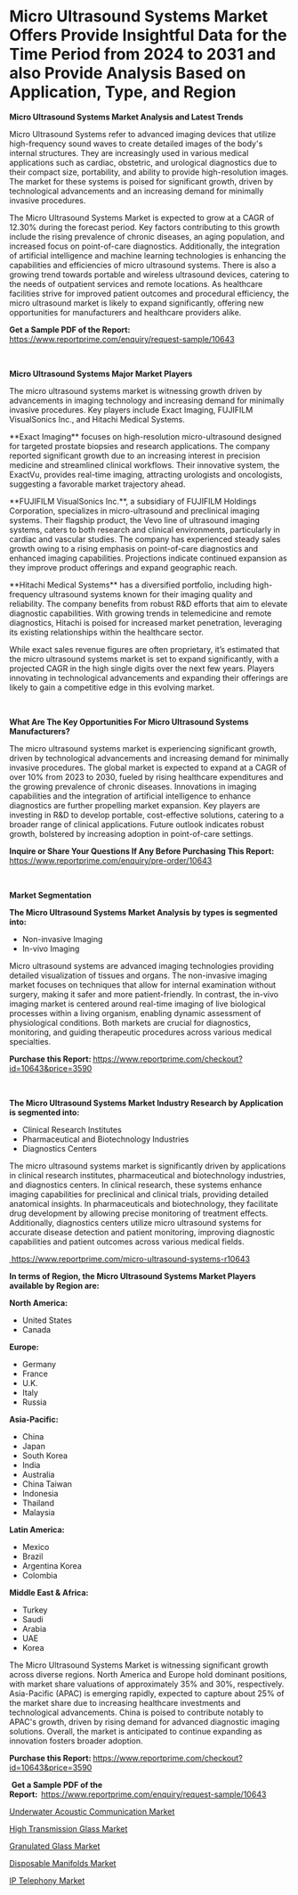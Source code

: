 <p><h1>Micro Ultrasound Systems Market Offers Provide Insightful Data for the Time Period from 2024 to 2031 and also Provide Analysis Based on Application, Type, and Region</h1></p><p><strong>Micro Ultrasound Systems Market Analysis and Latest Trends</strong></p>
<p><p>Micro Ultrasound Systems refer to advanced imaging devices that utilize high-frequency sound waves to create detailed images of the body's internal structures. They are increasingly used in various medical applications such as cardiac, obstetric, and urological diagnostics due to their compact size, portability, and ability to provide high-resolution images. The market for these systems is poised for significant growth, driven by technological advancements and an increasing demand for minimally invasive procedures.</p><p>The Micro Ultrasound Systems Market is expected to grow at a CAGR of 12.30% during the forecast period. Key factors contributing to this growth include the rising prevalence of chronic diseases, an aging population, and increased focus on point-of-care diagnostics. Additionally, the integration of artificial intelligence and machine learning technologies is enhancing the capabilities and efficiencies of micro ultrasound systems. There is also a growing trend towards portable and wireless ultrasound devices, catering to the needs of outpatient services and remote locations. As healthcare facilities strive for improved patient outcomes and procedural efficiency, the micro ultrasound market is likely to expand significantly, offering new opportunities for manufacturers and healthcare providers alike.</p></p>
<p><strong>Get a Sample PDF of the Report:&nbsp;</strong> <a href="https://www.reportprime.com/enquiry/request-sample/10643?utm_campaign=84&utm_medium=2&utm_source=Github&utm_content=ia&utm_term=10102024&utm_id=micro-ultrasound-systems">https://www.reportprime.com/enquiry/request-sample/10643</a></p>
<p>&nbsp;</p>
<p><strong>Micro Ultrasound Systems Major Market Players</strong></p>
<p><p>The micro ultrasound systems market is witnessing growth driven by advancements in imaging technology and increasing demand for minimally invasive procedures. Key players include Exact Imaging, FUJIFILM VisualSonics Inc., and Hitachi Medical Systems.</p><p>**Exact Imaging** focuses on high-resolution micro-ultrasound designed for targeted prostate biopsies and research applications. The company reported significant growth due to an increasing interest in precision medicine and streamlined clinical workflows. Their innovative system, the ExactVu, provides real-time imaging, attracting urologists and oncologists, suggesting a favorable market trajectory ahead.</p><p>**FUJIFILM VisualSonics Inc.**, a subsidiary of FUJIFILM Holdings Corporation, specializes in micro-ultrasound and preclinical imaging systems. Their flagship product, the Vevo line of ultrasound imaging systems, caters to both research and clinical environments, particularly in cardiac and vascular studies. The company has experienced steady sales growth owing to a rising emphasis on point-of-care diagnostics and enhanced imaging capabilities. Projections indicate continued expansion as they improve product offerings and expand geographic reach.</p><p>**Hitachi Medical Systems** has a diversified portfolio, including high-frequency ultrasound systems known for their imaging quality and reliability. The company benefits from robust R&D efforts that aim to elevate diagnostic capabilities. With growing trends in telemedicine and remote diagnostics, Hitachi is poised for increased market penetration, leveraging its existing relationships within the healthcare sector.</p><p>While exact sales revenue figures are often proprietary, it’s estimated that the micro ultrasound systems market is set to expand significantly, with a projected CAGR in the high single digits over the next few years. Players innovating in technological advancements and expanding their offerings are likely to gain a competitive edge in this evolving market.</p></p>
<p>&nbsp;</p>
<p><strong>What Are The Key Opportunities For Micro Ultrasound Systems Manufacturers?</strong></p>
<p><p>The micro ultrasound systems market is experiencing significant growth, driven by technological advancements and increasing demand for minimally invasive procedures. The global market is expected to expand at a CAGR of over 10% from 2023 to 2030, fueled by rising healthcare expenditures and the growing prevalence of chronic diseases. Innovations in imaging capabilities and the integration of artificial intelligence to enhance diagnostics are further propelling market expansion. Key players are investing in R&D to develop portable, cost-effective solutions, catering to a broader range of clinical applications. Future outlook indicates robust growth, bolstered by increasing adoption in point-of-care settings.</p></p>
<p><strong>Inquire or Share Your Questions If Any Before Purchasing This Report:</strong> <a href="https://www.reportprime.com/enquiry/pre-order/10643?utm_campaign=84&utm_medium=2&utm_source=Github&utm_content=ia&utm_term=10102024&utm_id=micro-ultrasound-systems">https://www.reportprime.com/enquiry/pre-order/10643</a></p>
<p>&nbsp;</p>
<p><strong>Market Segmentation</strong></p>
<p><strong>The Micro Ultrasound Systems Market Analysis by types is segmented into:</strong></p>
<p><ul><li>Non-invasive Imaging</li><li>In-vivo Imaging</li></ul></p>
<p><p>Micro ultrasound systems are advanced imaging technologies providing detailed visualization of tissues and organs. The non-invasive imaging market focuses on techniques that allow for internal examination without surgery, making it safer and more patient-friendly. In contrast, the in-vivo imaging market is centered around real-time imaging of live biological processes within a living organism, enabling dynamic assessment of physiological conditions. Both markets are crucial for diagnostics, monitoring, and guiding therapeutic procedures across various medical specialties.</p></p>
<p><strong>Purchase this Report:&nbsp;</strong><a href="https://www.reportprime.com/checkout?id=10643&price=3590&utm_campaign=84&utm_medium=2&utm_source=Github&utm_content=ia&utm_term=10102024&utm_id=micro-ultrasound-systems">https://www.reportprime.com/checkout?id=10643&price=3590</a></p>
<p>&nbsp;</p>
<p><strong>The Micro Ultrasound Systems Market Industry Research by Application is segmented into:</strong></p>
<p><ul><li>Clinical Research Institutes</li><li>Pharmaceutical and Biotechnology Industries</li><li>Diagnostics Centers</li></ul></p>
<p><p>The micro ultrasound systems market is significantly driven by applications in clinical research institutes, pharmaceutical and biotechnology industries, and diagnostics centers. In clinical research, these systems enhance imaging capabilities for preclinical and clinical trials, providing detailed anatomical insights. In pharmaceuticals and biotechnology, they facilitate drug development by allowing precise monitoring of treatment effects. Additionally, diagnostics centers utilize micro ultrasound systems for accurate disease detection and patient monitoring, improving diagnostic capabilities and patient outcomes across various medical fields.</p></p>
<p><a href="https://www.reportprime.com/micro-ultrasound-systems-r10643?utm_campaign=84&utm_medium=2&utm_source=Github&utm_content=ia&utm_term=10102024&utm_id=micro-ultrasound-systems">&nbsp;https://www.reportprime.com/micro-ultrasound-systems-r10643</a></p>
<p><strong>In terms of Region, the Micro Ultrasound Systems Market Players available by Region are:</strong></p>
<p>
    <p> <strong> North America: </strong>
        <ul>
            <li>United States</li>
            <li>Canada</li>
        </ul>
        </p> 
    <p> <strong> Europe: </strong>
        <ul>
            <li>Germany</li>
            <li>France</li>
            <li>U.K.</li>
            <li>Italy</li>
            <li>Russia</li>
        </ul>
        </p> 
    <p> <strong> Asia-Pacific: </strong>
        <ul>
            <li>China</li>
            <li>Japan</li>
            <li>South Korea</li>
            <li>India</li>
            <li>Australia</li>
            <li>China Taiwan</li>
            <li>Indonesia</li>
            <li>Thailand</li>
            <li>Malaysia</li>
        </ul>
        </p> 
    <p> <strong> Latin America: </strong>
        <ul>
            <li>Mexico</li>
            <li>Brazil</li>
            <li>Argentina Korea</li>
            <li>Colombia</li>
        </ul>
        </p> 
    <p> <strong> Middle East & Africa: </strong>
        <ul>
            <li>Turkey</li>
            <li>Saudi</li>
            <li>Arabia</li>
            <li>UAE</li>
            <li>Korea</li>
        </ul>
    </p>
    </p>
<p><p>The Micro Ultrasound Systems Market is witnessing significant growth across diverse regions. North America and Europe hold dominant positions, with market share valuations of approximately 35% and 30%, respectively. Asia-Pacific (APAC) is emerging rapidly, expected to capture about 25% of the market share due to increasing healthcare investments and technological advancements. China is poised to contribute notably to APAC's growth, driven by rising demand for advanced diagnostic imaging solutions. Overall, the market is anticipated to continue expanding as innovation fosters broader adoption.</p></p>
<p><strong>Purchase this Report: </strong><a href="https://www.reportprime.com/checkout?id=10643&price=3590&utm_campaign=84&utm_medium=2&utm_source=Github&utm_content=ia&utm_term=10102024&utm_id=micro-ultrasound-systems">https://www.reportprime.com/checkout?id=10643&price=3590</a></p>
<p>&nbsp;<strong>Get a Sample PDF of the Report:&nbsp;&nbsp;</strong><a href="https://www.reportprime.com/enquiry/request-sample/10643?utm_campaign=84&utm_medium=2&utm_source=Github&utm_content=ia&utm_term=10102024&utm_id=micro-ultrasound-systems">https://www.reportprime.com/enquiry/request-sample/10643</a></p>
<p><strong></strong></p>
<p><p><a href="https://issuu.com/reportprime-2/docs/underwater-acoustic-communication-m_26840c49665c96?utm_campaign=84&utm_medium=2&utm_source=Github&utm_content=ia&utm_term=10102024&utm_id=micro-ultrasound-systems">Underwater Acoustic Communication Market</a></p><p><a href="https://www.linkedin.com/pulse/high-transmission-glass-market-size-share-growth-analysis-4q1cc?utm_campaign=84&utm_medium=2&utm_source=Github&utm_content=ia&utm_term=10102024&utm_id=micro-ultrasound-systems">High Transmission Glass Market</a></p><p><a href="https://www.linkedin.com/pulse/granulated-glass-market-global-insights-regional-analysis-rbcoc?utm_campaign=84&utm_medium=2&utm_source=Github&utm_content=ia&utm_term=10102024&utm_id=micro-ultrasound-systems">Granulated Glass Market</a></p><p><a href="https://github.com/GRUBBSCHARLES/Market-Research-Report-List-1/blob/main/disposable-manifolds-market.md?utm_campaign=84&utm_medium=2&utm_source=Github&utm_content=ia&utm_term=10102024&utm_id=micro-ultrasound-systems">Disposable Manifolds Market</a></p><p><a href="https://issuu.com/reportprime-2/docs/ip-telephony-market-size-2030.pptx_69234e6a0b3e2a?utm_campaign=84&utm_medium=2&utm_source=Github&utm_content=ia&utm_term=10102024&utm_id=micro-ultrasound-systems">IP Telephony Market</a></p></p>